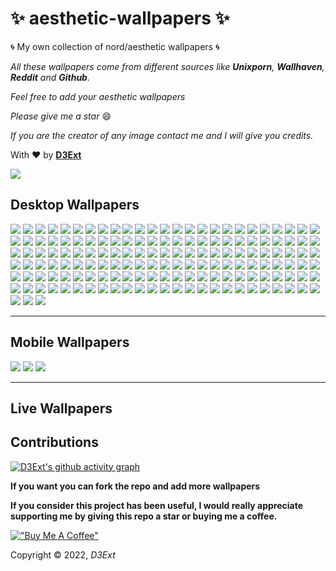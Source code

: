 # :sparkles: aesthetic-wallpapers :sparkles:

:cyclone: My own collection of nord/aesthetic wallpapers :cyclone:

*All these wallpapers come from different sources like **Unixporn**, **Wallhaven**, **Reddit** and **Github**.*

*Feel free to add your aesthetic wallpapers*

*Please give me a star* :smile:

*If you are the creator of any image contact me and I will give you credits.*

With :heart: by **[D3Ext](https://github.com/D3Ext)**

<img src="https://raw.githubusercontent.com/D3Ext/aesthetic-wallpapers/main/assets/bar.png">

## Desktop Wallpapers


<img src="https://raw.githubusercontent.com/D3Ext/aesthetic-wallpapers/main/images/arch_purple.png">

<img src="https://raw.githubusercontent.com/D3Ext/aesthetic-wallpapers/main/images/astronaut.jpg">

<img src="https://raw.githubusercontent.com/D3Ext/aesthetic-wallpapers/main/images/alfa.png">

<img src="https://raw.githubusercontent.com/D3Ext/aesthetic-wallpapers/main/images/arch-chan_to.png">

<img src="https://raw.githubusercontent.com/D3Ext/aesthetic-wallpapers/main/images/beautiful.jpg">

<img src="https://raw.githubusercontent.com/D3Ext/aesthetic-wallpapers/main/images/black.jpg">

<img src="https://raw.githubusercontent.com/D3Ext/aesthetic-wallpapers/main/images/arch-peace.png">

<img src="https://raw.githubusercontent.com/D3Ext/aesthetic-wallpapers/main/images/black-white-girl.png">

<img src="https://raw.githubusercontent.com/D3Ext/aesthetic-wallpapers/main/images/bunny.png">

<img src="https://raw.githubusercontent.com/D3Ext/aesthetic-wallpapers/main/images/chinese.png">

<img src="https://raw.githubusercontent.com/D3Ext/aesthetic-wallpapers/main/images/colorful-planets.jpg">

<img src="https://raw.githubusercontent.com/D3Ext/aesthetic-wallpapers/main/images/catppuccin-rainbow-arch.png">

<img src="https://raw.githubusercontent.com/D3Ext/aesthetic-wallpapers/main/images/colors.jpg">

<img src="https://raw.githubusercontent.com/D3Ext/aesthetic-wallpapers/main/images/cron.png">

<img src="https://raw.githubusercontent.com/D3Ext/aesthetic-wallpapers/main/images/classic-arch.png">

<img src="https://raw.githubusercontent.com/D3Ext/aesthetic-wallpapers/main/images/cute-town-dark.png">

<img src="https://raw.githubusercontent.com/D3Ext/aesthetic-wallpapers/main/images/cute-town.png">

<img src="https://raw.githubusercontent.com/D3Ext/aesthetic-wallpapers/main/images/debian.png">

<img src="https://raw.githubusercontent.com/D3Ext/aesthetic-wallpapers/main/images/forest.png">

<img src="https://raw.githubusercontent.com/D3Ext/aesthetic-wallpapers/main/images/fox.png">

<img src="https://raw.githubusercontent.com/D3Ext/aesthetic-wallpapers/main/images/fantasy-woods.jpg">

<img src="https://raw.githubusercontent.com/D3Ext/aesthetic-wallpapers/main/images/girl.jpg">

<img src="https://raw.githubusercontent.com/D3Ext/aesthetic-wallpapers/main/images/girl-on-black.png">

<img src="https://raw.githubusercontent.com/D3Ext/aesthetic-wallpapers/main/images/orbit.png">

<img src="https://raw.githubusercontent.com/D3Ext/aesthetic-wallpapers/main/images/gray-background.png">

<img src="https://raw.githubusercontent.com/D3Ext/aesthetic-wallpapers/main/images/hands.jpg">

<img src="https://raw.githubusercontent.com/D3Ext/aesthetic-wallpapers/main/images/hill-house.png">

<img src="https://raw.githubusercontent.com/D3Ext/aesthetic-wallpapers/main/images/light-ring.jpg">

<img src="https://raw.githubusercontent.com/D3Ext/aesthetic-wallpapers/main/images/taza.png">

<img src="https://raw.githubusercontent.com/D3Ext/aesthetic-wallpapers/main/images/hello-worlds.png">

<img src="https://raw.githubusercontent.com/D3Ext/aesthetic-wallpapers/main/images/home127-dark.jpg">

<img src="https://raw.githubusercontent.com/D3Ext/aesthetic-wallpapers/main/images/home127-light.jpg">

<img src="https://raw.githubusercontent.com/D3Ext/aesthetic-wallpapers/main/images/ign_colorful.png">

<img src="https://raw.githubusercontent.com/D3Ext/aesthetic-wallpapers/main/images/earth.png">

<img src="https://raw.githubusercontent.com/D3Ext/aesthetic-wallpapers/main/images/fire-skull.jpg">

<img src="https://raw.githubusercontent.com/D3Ext/aesthetic-wallpapers/main/images/fractal.png">

<img src="https://raw.githubusercontent.com/D3Ext/aesthetic-wallpapers/main/images/camp_day.png">

<img src="https://raw.githubusercontent.com/D3Ext/aesthetic-wallpapers/main/images/3squares.png">

<img src="https://raw.githubusercontent.com/D3Ext/aesthetic-wallpapers/main/images/japan.png">

<img src="https://raw.githubusercontent.com/D3Ext/aesthetic-wallpapers/main/images/japan2.jpg">

<img src="https://raw.githubusercontent.com/D3Ext/aesthetic-wallpapers/main/images/pink-katana.png">

<img src="https://raw.githubusercontent.com/D3Ext/aesthetic-wallpapers/main/images/jupiter.png">

<img src="https://raw.githubusercontent.com/D3Ext/aesthetic-wallpapers/main/images/japan3.jpg">

<img src="https://raw.githubusercontent.com/D3Ext/aesthetic-wallpapers/main/images/katana.jpg">

<img src="https://raw.githubusercontent.com/D3Ext/aesthetic-wallpapers/main/images/knight.png">

<img src="https://raw.githubusercontent.com/D3Ext/aesthetic-wallpapers/main/images/landscape2.jpg">

<img src="https://raw.githubusercontent.com/D3Ext/aesthetic-wallpapers/main/images/lightning.jpg">

<img src="https://raw.githubusercontent.com/D3Ext/aesthetic-wallpapers/main/images/literal-wallpaper.png">

<img src="https://raw.githubusercontent.com/D3Ext/aesthetic-wallpapers/main/images/lofi.jpg">

<img src="https://raw.githubusercontent.com/D3Ext/aesthetic-wallpapers/main/images/manga.png">

<img src="https://raw.githubusercontent.com/D3Ext/aesthetic-wallpapers/main/images/minim.jpg">

<img src="https://raw.githubusercontent.com/D3Ext/aesthetic-wallpapers/main/images/minimal_landscape.jpg">

<img src="https://raw.githubusercontent.com/D3Ext/aesthetic-wallpapers/main/images/moon.png">

<img src="https://raw.githubusercontent.com/D3Ext/aesthetic-wallpapers/main/images/mountains.png">

<img src="https://raw.githubusercontent.com/D3Ext/aesthetic-wallpapers/main/images/minimal-purple.jpg">

<img src="https://raw.githubusercontent.com/D3Ext/aesthetic-wallpapers/main/images/manga-samurai.png">

<img src="https://raw.githubusercontent.com/D3Ext/aesthetic-wallpapers/main/images/man-colors.jpg">

<img src="https://raw.githubusercontent.com/D3Ext/aesthetic-wallpapers/main/images/naruto.png">

<img src="https://raw.githubusercontent.com/D3Ext/aesthetic-wallpapers/main/images/naruto_2.png">

<img src="https://raw.githubusercontent.com/D3Ext/aesthetic-wallpapers/main/images/nature.jpg">

<img src="https://raw.githubusercontent.com/D3Ext/aesthetic-wallpapers/main/images/neocity.png">

<img src="https://raw.githubusercontent.com/D3Ext/aesthetic-wallpapers/main/images/neocity2.jpg">

<img src="https://raw.githubusercontent.com/D3Ext/aesthetic-wallpapers/main/images/neosamurai.webp">

<img src="https://raw.githubusercontent.com/D3Ext/aesthetic-wallpapers/main/images/nordic.png">

<img src="https://raw.githubusercontent.com/D3Ext/aesthetic-wallpapers/main/images/nord-street.png">

<img src="https://raw.githubusercontent.com/D3Ext/aesthetic-wallpapers/main/images/onepiece.png">

<img src="https://raw.githubusercontent.com/D3Ext/aesthetic-wallpapers/main/images/pastel-city.png">

<img src="https://raw.githubusercontent.com/D3Ext/aesthetic-wallpapers/main/images/pastel-car.png">

<img src="https://raw.githubusercontent.com/D3Ext/aesthetic-wallpapers/main/images/pastel-window.png">

<img src="https://raw.githubusercontent.com/D3Ext/aesthetic-wallpapers/main/images/pixelart_landscape.jpg">

<img src="https://raw.githubusercontent.com/D3Ext/aesthetic-wallpapers/main/images/pixel-earth.png">

<img src="https://raw.githubusercontent.com/D3Ext/aesthetic-wallpapers/main/images/pixel-city.png">

<img src="https://raw.githubusercontent.com/D3Ext/aesthetic-wallpapers/main/images/planets.png">

<img src="https://raw.githubusercontent.com/D3Ext/aesthetic-wallpapers/main/images/platforms.png">

<img src="https://raw.githubusercontent.com/D3Ext/aesthetic-wallpapers/main/images/puppy.jpg">

<img src="https://raw.githubusercontent.com/D3Ext/aesthetic-wallpapers/main/images/rad_samurai.jpg">

<img src="https://raw.githubusercontent.com/D3Ext/aesthetic-wallpapers/main/images/red-forest.jpg">

<img src="https://raw.githubusercontent.com/D3Ext/aesthetic-wallpapers/main/images/rick.jpg">

<img src="https://raw.githubusercontent.com/D3Ext/aesthetic-wallpapers/main/images/river.png">

<img src="https://raw.githubusercontent.com/D3Ext/aesthetic-wallpapers/main/images/rm-rf.jpg">

<img src="https://raw.githubusercontent.com/D3Ext/aesthetic-wallpapers/main/images/robot.jpg">

<img src="https://raw.githubusercontent.com/D3Ext/aesthetic-wallpapers/main/images/rocket.png">

<img src="https://raw.githubusercontent.com/D3Ext/aesthetic-wallpapers/main/images/room.jpg">

<img src="https://raw.githubusercontent.com/D3Ext/aesthetic-wallpapers/main/images/room2.jpg">

<img src="https://raw.githubusercontent.com/D3Ext/aesthetic-wallpapers/main/images/routine.jpg">

<img src="https://raw.githubusercontent.com/D3Ext/aesthetic-wallpapers/main/images/shibainu.jpeg">

<img src="https://raw.githubusercontent.com/D3Ext/aesthetic-wallpapers/main/images/swirls.png">

<img src="https://raw.githubusercontent.com/D3Ext/aesthetic-wallpapers/main/images/tech.png">

<img src="https://raw.githubusercontent.com/D3Ext/aesthetic-wallpapers/main/images/town.jpg">

<img src="https://raw.githubusercontent.com/D3Ext/aesthetic-wallpapers/main/images/two-astronauts.png">

<img src="https://raw.githubusercontent.com/D3Ext/aesthetic-wallpapers/main/images/trees.png">

<img src="https://raw.githubusercontent.com/D3Ext/aesthetic-wallpapers/main/images/yellow-robot.png">

<img src="https://raw.githubusercontent.com/D3Ext/aesthetic-wallpapers/main/images/blue-waves.png">

<img src="https://raw.githubusercontent.com/D3Ext/aesthetic-wallpapers/main/images/pink-clouds.png">

<img src="https://raw.githubusercontent.com/D3Ext/aesthetic-wallpapers/main/images/purple-mountain.png">

<img src="https://raw.githubusercontent.com/D3Ext/aesthetic-wallpapers/main/images/elon-musk.png">

<img src="https://raw.githubusercontent.com/D3Ext/aesthetic-wallpapers/main/images/purple-car.jpg">

<img src="https://raw.githubusercontent.com/D3Ext/aesthetic-wallpapers/main/images/nord-winter.png">

<img src="https://raw.githubusercontent.com/D3Ext/aesthetic-wallpapers/main/images/nord-shanghai.png">

<img src="https://raw.githubusercontent.com/D3Ext/aesthetic-wallpapers/main/images/color-waves.png">

<img src="https://raw.githubusercontent.com/D3Ext/aesthetic-wallpapers/main/images/arch-eagle.png">

<img src="https://raw.githubusercontent.com/D3Ext/aesthetic-wallpapers/main/images/blue-black-girl.png">

<img src="https://raw.githubusercontent.com/D3Ext/aesthetic-wallpapers/main/images/nasa1.png">

<img src="https://raw.githubusercontent.com/D3Ext/aesthetic-wallpapers/main/images/orange-planets.png">

<img src="https://raw.githubusercontent.com/D3Ext/aesthetic-wallpapers/main/images/pastel-japanese-temple.png">

<img src="https://raw.githubusercontent.com/D3Ext/aesthetic-wallpapers/main/images/underwater.png">

<img src="https://raw.githubusercontent.com/D3Ext/aesthetic-wallpapers/main/images/vader.png">

<img src="https://raw.githubusercontent.com/D3Ext/aesthetic-wallpapers/main/images/van.png">

<img src="https://raw.githubusercontent.com/D3Ext/aesthetic-wallpapers/main/images/venom.jpg">

<img src="https://raw.githubusercontent.com/D3Ext/aesthetic-wallpapers/main/images/win-11.png">

<img src="https://raw.githubusercontent.com/D3Ext/aesthetic-wallpapers/main/images/anime-eye-nord.png">

<img src="https://raw.githubusercontent.com/D3Ext/aesthetic-wallpapers/main/images/astronaut-nord.png">

<img src="https://raw.githubusercontent.com/D3Ext/aesthetic-wallpapers/main/images/deer-red-moon.png">

<img src="https://raw.githubusercontent.com/D3Ext/aesthetic-wallpapers/main/images/japanese-house.png">

<img src="https://raw.githubusercontent.com/D3Ext/aesthetic-wallpapers/main/images/pink-mecha.png">

<img src="https://raw.githubusercontent.com/D3Ext/aesthetic-wallpapers/main/images/wallhaven.png">

<img src="https://raw.githubusercontent.com/D3Ext/aesthetic-wallpapers/main/images/wallhaven-28rjj6.png">

<img src="https://raw.githubusercontent.com/wxifuwu/aesthetic-wallpapers/main/images/nord_dots.png">

<img src="https://raw.githubusercontent.com/wxifuwu/aesthetic-wallpapers/main/images/circuits.png">

<img src="https://raw.githubusercontent.com/D3Ext/aesthetic-wallpapers/main/images/abandoned.jpg">

<img src="https://raw.githubusercontent.com/D3Ext/aesthetic-wallpapers/main/images/abstract.jpg">

<img src="https://raw.githubusercontent.com/D3Ext/aesthetic-wallpapers/main/images/anime-chick.jpg">

<img src="https://raw.githubusercontent.com/D3Ext/aesthetic-wallpapers/main/images/astronaut-balloons.jpg">

<img src="https://raw.githubusercontent.com/D3Ext/aesthetic-wallpapers/main/images/astronaut-planet.jpg">

<img src="https://raw.githubusercontent.com/D3Ext/aesthetic-wallpapers/main/images/astronaut-rocket.jpg">

<img src="https://raw.githubusercontent.com/D3Ext/aesthetic-wallpapers/main/images/black-panther.jpg">

<img src="https://raw.githubusercontent.com/D3Ext/aesthetic-wallpapers/main/images/cat.jpg">

<img src="https://raw.githubusercontent.com/D3Ext/aesthetic-wallpapers/main/images/cliff-edge.jpg">

<img src="https://raw.githubusercontent.com/D3Ext/aesthetic-wallpapers/main/images/coffee.jpg">

<img src="https://raw.githubusercontent.com/D3Ext/aesthetic-wallpapers/main/images/deer-forest.jpg">

<img src="https://raw.githubusercontent.com/D3Ext/aesthetic-wallpapers/main/images/demon.jpg">

<img src="https://raw.githubusercontent.com/D3Ext/aesthetic-wallpapers/main/images/forest-bridge.jpg">

<img src="https://raw.githubusercontent.com/D3Ext/aesthetic-wallpapers/main/images/glass-sphere.jpg">

<img src="https://raw.githubusercontent.com/D3Ext/aesthetic-wallpapers/main/images/goldfish.jpg">

<img src="https://raw.githubusercontent.com/D3Ext/aesthetic-wallpapers/main/images/green-sun.jpg">

<img src="https://raw.githubusercontent.com/D3Ext/aesthetic-wallpapers/main/images/holy-arch-nordic.png">

<img src="https://raw.githubusercontent.com/D3Ext/aesthetic-wallpapers/main/images/lake.jpg">

<img src="https://raw.githubusercontent.com/D3Ext/aesthetic-wallpapers/main/images/leave-planet.jpg">

<img src="https://raw.githubusercontent.com/D3Ext/aesthetic-wallpapers/main/images/linux-penguin.jpg">

<img src="https://raw.githubusercontent.com/D3Ext/aesthetic-wallpapers/main/images/minimal-triangles.jpg">

<img src="https://raw.githubusercontent.com/D3Ext/aesthetic-wallpapers/main/images/needing-space.jpg">

<img src="https://raw.githubusercontent.com/D3Ext/aesthetic-wallpapers/main/images/neon-circle.jpg">

<img src="https://raw.githubusercontent.com/D3Ext/aesthetic-wallpapers/main/images/neon-lights.jpg">

<img src="https://raw.githubusercontent.com/D3Ext/aesthetic-wallpapers/main/images/odysee.jpg">

<img src="https://raw.githubusercontent.com/D3Ext/aesthetic-wallpapers/main/images/orange-cube.jpg">

<img src="https://raw.githubusercontent.com/D3Ext/aesthetic-wallpapers/main/images/saturn-rings.jpg">

<img src="https://raw.githubusercontent.com/D3Ext/aesthetic-wallpapers/main/images/staircase.jpg">

<img src="https://raw.githubusercontent.com/D3Ext/aesthetic-wallpapers/main/images/wallhaven-9mjw78.png">

<img src="https://raw.githubusercontent.com/D3Ext/aesthetic-wallpapers/main/images/wallhaven-q21vkl.jpg">

<img src="https://raw.githubusercontent.com/D3Ext/aesthetic-wallpapers/main/images/windmill.jpg">

<img src="https://raw.githubusercontent.com/D3Ext/aesthetic-wallpapers/main/images/windoze.jpg">

<img src="https://raw.githubusercontent.com/D3Ext/aesthetic-wallpapers/main/images/wolverine.jpg">

<img src="https://raw.githubusercontent.com/D3Ext/aesthetic-wallpapers/main/images/you-got-this.jpg">

---------------------------------------------------------------------------------------------------

## Mobile Wallpapers

<img src="https://raw.githubusercontent.com/D3Ext/aesthetic-wallpapers/main/images/mobile-pacman.jpg">

<img src="https://raw.githubusercontent.com/D3Ext/aesthetic-wallpapers/main/images/astronaut-mobile.png">

<img src="https://raw.githubusercontent.com/D3Ext/aesthetic-wallpapers/main/images/mobile-girl.jpg">

---------------------------------------------------------------------------------------------------

## Live Wallpapers

## Contributions

[![D3Ext's github activity graph](https://activity-graph.herokuapp.com/graph?username=D3Ext&theme=dracula)](https://github.com/D3Ext/aesthetic-wallpapers)

**If you want you can fork the repo and add more wallpapers**

**If you consider this project has been useful, I would really appreciate supporting me by giving this repo a star or buying me a coffee.**

[!["Buy Me A Coffee"](https://www.buymeacoffee.com/assets/img/custom_images/orange_img.png)](https://www.buymeacoffee.com/d3ext)

Copyright © 2022, *D3Ext*
